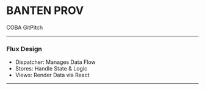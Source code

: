 # BANTEN PROV

COBA GitPitch

---

### Flux Design

- Dispatcher: Manages Data Flow
- Stores: Handle State & Logic
- Views: Render Data via React

---
